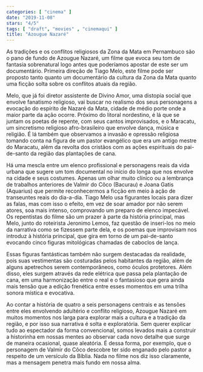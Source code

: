 ```yaml
---
categories: [ "cinema" ]
date: "2019-11-08"
stars: "4/5"
tags: [ "draft", "movies" , "cinemaqui" ]
title: "Azougue Nazaré"
---
```

As tradições e os conflitos religiosos da Zona da Mata em Pernambuco
são o pano de fundo de Azougue Nazaré, um filme que evoca seu tom de
fantasia sobrenatural logo antes que poderíamos apostar de este ser
um documentário. Primeira direção de Tiago Melo, este filme pode ser
proposto tanto quanto um documentário da cultura da Zona da Mata quanto
uma ficção solta sobre os conflitos atuais da região.

Melo, que já foi diretor assistente de Divino Amor, uma distopia
social que envolve fanatismo religioso, vai buscar no realismo dos seus
personagens a evocação do espírito de Nazaré da Mata, cidade de médio
porte onde a maior parte da ação ocorre. Próximo do litoral nordestino,
é lá que se juntam os poetas de repente, com seus cantos improvisados,
e o Maracatu, um sincretismo religioso afro-brasileiro que envolve dança,
música e religião. É lá também que observamos a invasão e opressão
religiosa tomando conta na figura de um pastor evangélico que era um
antigo mestre do Maracatu, além da revolta dos cristãos com as ações
espirituais do pai-de-santo da região das plantações de cana.

Há uma mescla entre um elenco profissional e personagens reais da vida
urbana que sugere um tom documental no início do longa que nos envolve na
cidade e seus costumes. Apenas um olhar muito clínico ou a lembrança de
trabalhos anteriores de Valmir do Côco (Bacurau) e Joana Gatis (Aquarius)
que permite reconhecermos a ficção em meio à ação de transeuntes
reais do dia-a-dia. Tiago Melo usa figurantes locais para dizer as falas,
mas com isso o efeito, em vez de soar amador por não serem atores, soa
mais intenso, comprovando um preparo de elenco impecável. Os repentistas
do filme são um prazer à parte da história principal, mas Melo,
junto do roteirista Jeronimo Lemos, faz questão de inseri-los no meio
da narrativa como se fizessem parte dela, e os poemas que improvisam nos
introduz à história principal, que gira em torno de um pai-de-santo
evocando cinco figuras mitológicas chamadas de caboclos de lança.

Essas figuras fantásticas também não surgem destacadas da realidade,
pois suas vestimentas são costuradas pelos habitantes da região, além
de alguns apetrechos serem contemporâneos, como óculos protetores. Além
disso, eles surgem através da rede elétrica que passa pela plantação
de cana, em uma harmonização entre o real e o fantasioso que gera
ainda mais tensão que a edição frenética entre esses momentos em
uma trilha sonora mística e evocativa.

Ao contar a história de quatro a seis personagens centrais e as tensões
entre eles envolvendo adultério e conflito religioso, Azougue Nazaré em
muitos momentos nos larga para explorar mais a cultura e a tradição da
região, e por isso sua narrativa é solta e exploratória. Sem querer
explicar tudo ao espectador da forma convencional, somos levados mais a
construir a historinha em nossas mentes ao observar cada novo detalhe
que surge de maneira ocasional, quase aleatória. É dessa forma, por
exemplo, que o personagem de Valmir do Côco descobre ter sido enganado
pelo pastor a respeito de um versículo da Bíblia. Nada no filme nos
diz isso claramente, mas a mensagem penetra mais fundo em nossa alma.
